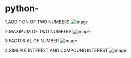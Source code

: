 # python-

1.ADDITION OF TWO NUMBERS
![image](https://github.com/user-attachments/assets/40e32702-f67d-4251-b45a-464b45ce53b3)

2.MAXIMUM OF TWO NUMBERS 
![image](https://github.com/user-attachments/assets/d9fe326b-80c0-4da3-8764-1d577d2885c2)

3.FACTORIAL OF NUMBER
![image](https://github.com/user-attachments/assets/2ea783b4-7a72-407a-b18b-41ea1894962d)

4.SIMLPLE INTEREST AND COMPOUND INTEREST
![image](https://github.com/user-attachments/assets/8dc5cd1d-be89-481e-b6b1-1aa8a4fa22b9)
